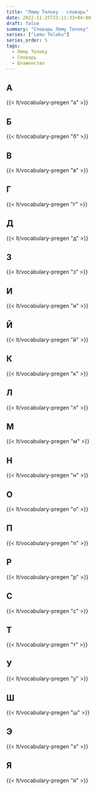 ```yaml
---
title: "Лему Телоку - словарь"
date: 2022-11-25T23:11:33+04:00
draft: false
summary: "Словарь Лему Телоку"
series: ["Lemu Teloku"]
series_order: 5
tags:
  - Лему Телоку
  - Словарь
  - Блаженство
---
```


## А
{{< lt/vocabulary-pregen "а" >}}

## Б
{{< lt/vocabulary-pregen "б" >}}

## В
{{< lt/vocabulary-pregen "в" >}}

## Г
{{< lt/vocabulary-pregen "г" >}}

## Д
{{< lt/vocabulary-pregen "д" >}}

## З
{{< lt/vocabulary-pregen "з" >}}

## И
{{< lt/vocabulary-pregen "и" >}}

## Й
{{< lt/vocabulary-pregen "й" >}}

## К
{{< lt/vocabulary-pregen "к" >}}

## Л
{{< lt/vocabulary-pregen "л" >}}

## М
{{< lt/vocabulary-pregen "м" >}}

## Н
{{< lt/vocabulary-pregen "н" >}}

## О
{{< lt/vocabulary-pregen "о" >}}

## П
{{< lt/vocabulary-pregen "п" >}}

## Р
{{< lt/vocabulary-pregen "р" >}}

## С
{{< lt/vocabulary-pregen "с" >}}

## Т
{{< lt/vocabulary-pregen "т" >}}

## У
{{< lt/vocabulary-pregen "у" >}}

## Ш
{{< lt/vocabulary-pregen "ш" >}}

## Э
{{< lt/vocabulary-pregen "э" >}}

## Я
{{< lt/vocabulary-pregen "я" >}}

